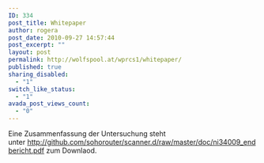 ```yaml
---
ID: 334
post_title: Whitepaper
author: rogera
post_date: 2010-09-27 14:57:44
post_excerpt: ""
layout: post
permalink: http://wolfspool.at/wprcs1/whitepaper/
published: true
sharing_disabled:
  - "1"
switch_like_status:
  - "1"
avada_post_views_count:
  - "0"
---
```

Eine Zusammenfassung der Untersuchung steht unter <a href="https://docs.google.com/viewer?url=http%3A%2F%2Fgithub.com%2Fsohorouter%2Fscanner.d%2Fraw%2Fmaster%2Fdoc%2Fni34009_endbericht.pdf">http://github.com/sohorouter/scanner.d/raw/master/doc/ni34009_endbericht.pdf</a> zum Downlaod.